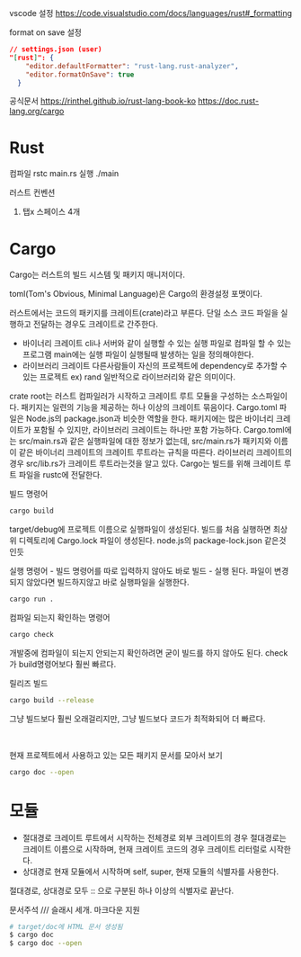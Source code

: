 vscode 설정
https://code.visualstudio.com/docs/languages/rust#_formatting

format on save 설정

```json
// settings.json (user)
"[rust]": {
    "editor.defaultFormatter": "rust-lang.rust-analyzer",
    "editor.formatOnSave": true
  }
```

공식문서
https://rinthel.github.io/rust-lang-book-ko
https://doc.rust-lang.org/cargo

<h1>Rust</h1>

컴파일
rstc main.rs
실행
./main

러스트 컨벤션

1. 탭x 스페이스 4개

<h1>Cargo</h1>

Cargo는 러스트의 빌드 시스템 및 패키지 매니저이다.

toml(Tom's Obvious, Minimal Language)은 Cargo의 환경설정 포맷이다.

러스트에서는 코드의 패키지를 크레이트(crate)라고 부른다.
단일 소스 코드 파일을 실행하고 전달하는 경우도 크레이트로 간주한다.

- 바이너리 크레이트
  cli나 서버와 같이 실행할 수 있는 실행 파일로 컴파일 할 수 있는 프로그램
  main에는 실행 파일이 실행될때 발생하는 일을 정의해야한다.
- 라이브러리 크레이트
  다른사람들이 자신의 프로젝트에 dependency로 추가할 수 있는 프로젝트 ex) rand
  일반적으로 라이브러리와 같은 의미이다.

crate root는 러스트 컴파일러가 시작하고 크레이트 루트 모듈을 구성하는 소스파일이다.
패키지는 일련의 기능을 제공하는 하나 이상의 크레이트 묶음이다. Cargo.toml 파일은 Node.js의 package.json과 비슷한 역할을 한다.
패키지에는 많은 바이너리 크레이트가 포함될 수 있지만, 라이브러리 크레이트는 하나만 포함 가능하다.
Cargo.toml에는 src/main.rs과 같은 실행파일에 대한 정보가 없는데, src/main.rs가 패키지와 이름이 같은 바이너리 크레이트의 크레이트 루트라는 규칙을 따른다.
라이브러리 크레이트의 경우 src/lib.rs가 크레이트 루트라는것을 알고 있다. Cargo는 빌드를 위해 크레이트 루트 파일을 rustc에 전달한다.

빌드 명령어

```bash
cargo build
```

target/debug에 프로젝트 이름으로 실행파일이 생성된다.
빌드를 처음 실행하면 최상위 디렉토리에 Cargo.lock 파일이 생성된다. node.js의 package-lock.json 같은것인듯

실행 명령어 - 빌드 명령어를 따로 입력하지 않아도 바로 빌드 - 실행 된다.
파일이 변경되지 않았다면 빌드하지않고 바로 실행파일을 실행한다.

```bash
cargo run .
```

컴파일 되는지 확인하는 명령어

```bash
cargo check
```

개발중에 컴파일이 되는지 안되는지 확인하려면 굳이 빌드를 하지 않아도 된다.
check가 build명령어보다 훨씬 빠르다.

릴리즈 빌드

```bash
cargo build --release
```

그냥 빌드보다 훨씬 오래걸리지만, 그냥 빌드보다 코드가 최적화되어 더 빠르다.

<br/>

현재 프로젝트에서 사용하고 있는 모든 패키지 문서를 모아서 보기

```bash
cargo doc --open
```

<h1>모듈</h1>

- 절대경로
  크레이트 루트에서 시작하는 전체경로
  외부 크레이트의 경우 절대경로는 크레이트 이름으로 시작하며, 현재 크레이트 코드의 경우 크레이트 리터럴로 시작한다.
- 상대경로
  현재 모듈에서 시작하며 self, super, 현재 모듈의 식별자를 사용한다.

절대경로, 상대경로 모두 :: 으로 구분된 하나 이상의 식별자로 끝난다.

문서주석
/// 슬래시 세개. 마크다운 지원

```bash
# target/doc에 HTML 문서 생성됨
$ cargo doc
$ cargo doc --open
```
